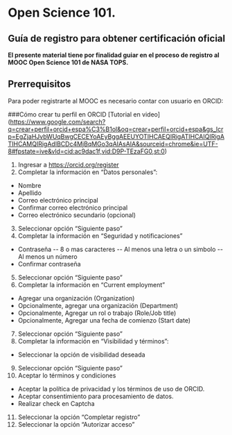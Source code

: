 # Open Science 101. 
## Guía de registro para obtener certificación oficial

**El presente material tiene por finalidad guiar en el proceso de registro al MOOC Open Science 101 de NASA TOPS.**

## Prerrequisitos

Para poder registrarte al MOOC es necesario contar con usuario en ORCID:

###Cómo crear tu perfil en ORCID
[Tutorial en video] (https://www.google.com/search?q=crear+perfil+orcid+espa%C3%B1ol&oq=crear+perfil+orcid+espa&gs_lcrp=EgZjaHJvbWUqBwgCECEYoAEyBggAEEUYOTIHCAEQIRigATIHCAIQIRigATIHCAMQIRigAdIBCDc4MjBqMGo3qAIAsAIA&sourceid=chrome&ie=UTF-8#fpstate=ive&vld=cid:ac9dac1f,vid:D9P-TEzaFG0,st:0)

1. Ingresar a https://orcid.org/register
2. Completar la información en “Datos personales”:
- Nombre
- Apellido
- Correo electrónico principal 
- Confirmar correo electrónico principal
- Correo electrónico secundario (opcional)
3. Seleccionar opción “Siguiente paso”
4. Completar la información en “Seguridad y notificaciones”
- Contraseña
-- 8 o mas caracteres
-- Al menos una letra o un simbolo
-- Al menos un número
- Confirmar contraseña
5. Seleccionar opción “Siguiente paso”
6. Completar la información en “Current employment” 
- Agregar una organización (Organization)
- Opcionalmente, agregar una organización (Department)
- Opcionalmente, Agregar un rol o trabajo (Role/Job title)
- Opcionalmente, Agregar una fecha de comienzo (Start date)
7. Seleccionar opción “Siguiente paso”
8. Completar la información en “Visibilidad y términos”:
- Seleccionar la opción de visibilidad deseada

9. Seleccionar opción “Siguiente paso”
10. Aceptar lo términos y condiciones

- Aceptar la política de privacidad y los términos de uso de ORCID.
- Aceptar consentimiento para procesamiento de datos.
- Realizar check en Captcha
11. Seleccionar la opción “Completar registro”
12. Seleccionar la opción “Autorizar acceso”